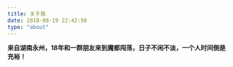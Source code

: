 ```yaml
---
title: 关于我
date: 2018-08-19 22:42:50
type: "about"
---
```




**来自湖南永州，18年和一群朋友来到魔都闯荡，日子不闲不淡，一个人时间倒是充裕！**